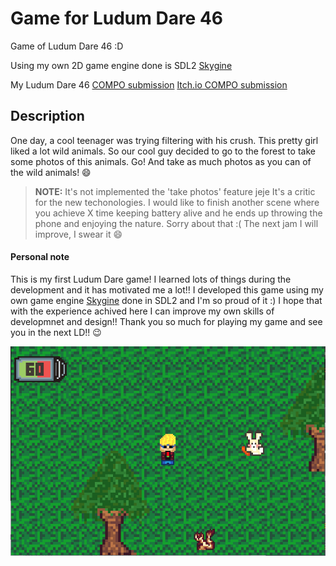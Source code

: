 # Game for Ludum Dare 46

Game of Ludum Dare 46 :D

Using my own 2D game engine done is SDL2 [Skygine](https://github.com/AsierFox/Skygine)

My Ludum Dare 46 [COMPO submission](https://ldjam.com/events/ludum-dare/46/be-cool-or-die)
[Itch.io COMPO submission](https://skyfoxx.itch.io/be-cool-or-die)

## Description
One day, a cool teenager was trying filtering with his crush. This pretty girl liked a lot wild animals. So our cool guy decided to go to the forest to take some photos of this animals.
Go! And take as much photos as you can of the wild animals! :smile: 

> **NOTE:** It's not implemented the 'take photos' feature jeje It's a critic for the new techonologies. I would like to finish another scene where you achieve X time keeping battery alive and he ends up throwing the phone and enjoying the nature.
Sorry about that :( The next jam I will improve, I swear it :smile: 

#### Personal note
This is my first Ludum Dare game! I learned lots of things during the development and it has motivated me a lot!! I developed this game using my own game engine [Skygine](https://github.com/AsierFox/Skygine) done in SDL2 and I'm so proud of it :)
I hope that with the experience achived here I can improve my own skills of developmnet and design!! Thank you so much for playing my game and see you in the next LD!! :wink: 

![Game preview](./cover-image.png)
